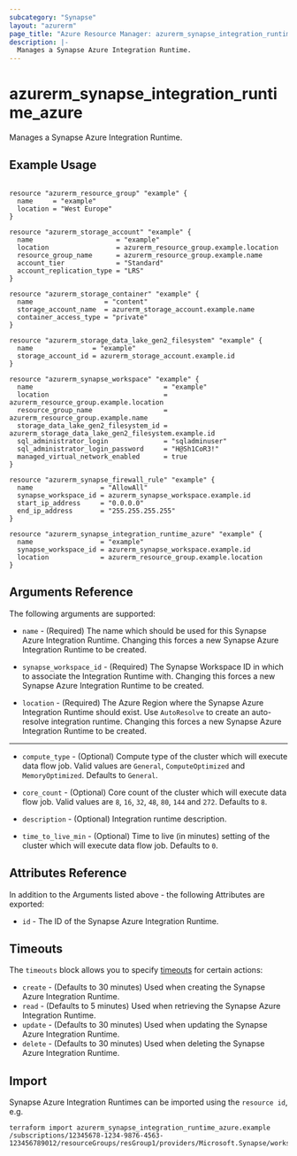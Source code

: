 ```yaml
---
subcategory: "Synapse"
layout: "azurerm"
page_title: "Azure Resource Manager: azurerm_synapse_integration_runtime_azure"
description: |-
  Manages a Synapse Azure Integration Runtime.
---
```


# azurerm_synapse_integration_runtime_azure

Manages a Synapse Azure Integration Runtime.

## Example Usage

```hcl

resource "azurerm_resource_group" "example" {
  name     = "example"
  location = "West Europe"
}

resource "azurerm_storage_account" "example" {
  name                     = "example"
  location                 = azurerm_resource_group.example.location
  resource_group_name      = azurerm_resource_group.example.name
  account_tier             = "Standard"
  account_replication_type = "LRS"
}

resource "azurerm_storage_container" "example" {
  name                  = "content"
  storage_account_name  = azurerm_storage_account.example.name
  container_access_type = "private"
}

resource "azurerm_storage_data_lake_gen2_filesystem" "example" {
  name               = "example"
  storage_account_id = azurerm_storage_account.example.id
}

resource "azurerm_synapse_workspace" "example" {
  name                                 = "example"
  location                             = azurerm_resource_group.example.location
  resource_group_name                  = azurerm_resource_group.example.name
  storage_data_lake_gen2_filesystem_id = azurerm_storage_data_lake_gen2_filesystem.example.id
  sql_administrator_login              = "sqladminuser"
  sql_administrator_login_password     = "H@Sh1CoR3!"
  managed_virtual_network_enabled      = true
}

resource "azurerm_synapse_firewall_rule" "example" {
  name                 = "AllowAll"
  synapse_workspace_id = azurerm_synapse_workspace.example.id
  start_ip_address     = "0.0.0.0"
  end_ip_address       = "255.255.255.255"
}

resource "azurerm_synapse_integration_runtime_azure" "example" {
  name                 = "example"
  synapse_workspace_id = azurerm_synapse_workspace.example.id
  location             = azurerm_resource_group.example.location
}
```

## Arguments Reference

The following arguments are supported:

* `name` - (Required) The name which should be used for this Synapse Azure Integration Runtime. Changing this forces a new Synapse Azure Integration Runtime to be created.

* `synapse_workspace_id` - (Required) The Synapse Workspace ID in which to associate the Integration Runtime with. Changing this forces a new Synapse Azure Integration Runtime to be created.

* `location` - (Required) The Azure Region where the Synapse Azure Integration Runtime should exist. Use `AutoResolve` to create an auto-resolve integration runtime. Changing this forces a new Synapse Azure Integration Runtime to be created.

---

* `compute_type` - (Optional) Compute type of the cluster which will execute data flow job. Valid values are `General`, `ComputeOptimized` and `MemoryOptimized`. Defaults to `General`.

* `core_count` - (Optional) Core count of the cluster which will execute data flow job. Valid values are `8`, `16`, `32`, `48`, `80`, `144` and `272`. Defaults to `8`.

* `description` - (Optional) Integration runtime description.

* `time_to_live_min` - (Optional) Time to live (in minutes) setting of the cluster which will execute data flow job. Defaults to `0`.


## Attributes Reference

In addition to the Arguments listed above - the following Attributes are exported: 

* `id` - The ID of the Synapse Azure Integration Runtime.

## Timeouts

The `timeouts` block allows you to specify [timeouts](https://www.terraform.io/docs/configuration/resources.html#timeouts) for certain actions:

* `create` - (Defaults to 30 minutes) Used when creating the Synapse Azure Integration Runtime.
* `read` - (Defaults to 5 minutes) Used when retrieving the Synapse Azure Integration Runtime.
* `update` - (Defaults to 30 minutes) Used when updating the Synapse Azure Integration Runtime.
* `delete` - (Defaults to 30 minutes) Used when deleting the Synapse Azure Integration Runtime.

## Import

Synapse Azure Integration Runtimes can be imported using the `resource id`, e.g.

```shell
terraform import azurerm_synapse_integration_runtime_azure.example /subscriptions/12345678-1234-9876-4563-123456789012/resourceGroups/resGroup1/providers/Microsoft.Synapse/workspaces/workspace1/integrationruntimes/IntegrationRuntime1
```

